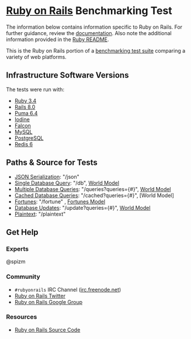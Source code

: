 # [Ruby on Rails](http://rubyonrails.org/) Benchmarking Test

The information below contains information specific to Ruby on Rails.
For further guidance, review the
[documentation](https://github.com/TechEmpower/FrameworkBenchmarks/wiki).
Also note the additional information provided in the [Ruby README](../).

This is the Ruby on Rails portion of a [benchmarking test suite](../../)
comparing a variety of web platforms.

## Infrastructure Software Versions

The tests were run with:

- [Ruby 3.4](http://www.ruby-lang.org/)
- [Rails 8.0](http://rubyonrails.org/)
- [Puma 6.4](http://puma.io/)
- [Iodine](https://github.com/boazsegev/iodine)
- [Falcon](https://github.com/socketry/falcon)
- [MySQL](https://dev.mysql.com/)
- [PostgreSQL](https://www.postgresql.org/)
- [Redis 6](https://redis.io)
## Paths & Source for Tests

- [JSON Serialization](app/controllers/hello_world_controller.rb): "/json"
- [Single Database Query](app/controllers/hello_world_controller.rb): "/db", [World Model](app/models/world.rb)
- [Multiple Database Queries](app/controllers/hello_world_controller.rb): "/queries?queries={#}", [World Model](app/models/world.rb)
- [Cached Database Queries](app/controllers/hello_world_controller.rb): "/cached?queries={#}", [World Model]
- [Fortunes](app/controllers/hello_world_controller.rb): "/fortune" , [Fortunes Model](app/models/fortune.rb)
- [Database Updates](app/controllers/hello_world_controller.rb): "/update?queries={#}", [World Model](app/models/world.rb)
- [Plaintext](app/controllers/hello_world_controller.rb): "/plaintext"

## Get Help

### Experts

@spizm

### Community

- `#rubyonrails` IRC Channel ([irc.freenode.net](http://freenode.net/))
- [Ruby on Rails Twitter](https://twitter.com/rails)
- [Ruby on Rails Google Group](https://groups.google.com/forum/#!forum/rubyonrails-talk)

### Resources

- [Ruby on Rails Source Code](https://github.com/rails/rails)

